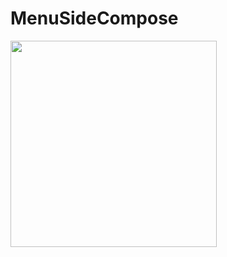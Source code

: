 # MenuSideCompose
<img src="https://user-images.githubusercontent.com/83792093/236708828-9426182f-c61f-461f-a571-c8d8f29dbce4.gif" width="330">
